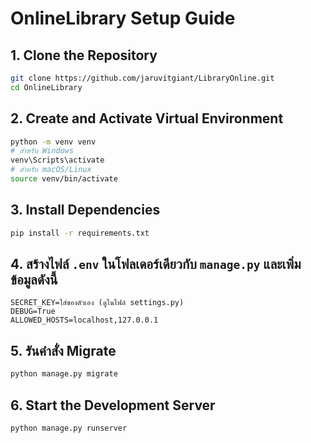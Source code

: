 # OnlineLibrary Setup Guide

## 1. Clone the Repository

```bash
git clone https://github.com/jaruvitgiant/LibraryOnline.git
cd OnlineLibrary
```

## 2. Create and Activate Virtual Environment

```bash
python -m venv venv
# สำหรับ Windows
venv\Scripts\activate
# สำหรับ macOS/Linux
source venv/bin/activate
```

## 3. Install Dependencies

```bash
pip install -r requirements.txt
```

## 4. สร้างไฟล์ `.env` ในโฟลเดอร์เดียวกับ `manage.py` และเพิ่มข้อมูลดังนี้

```
SECRET_KEY=ใส่ของตัวเอง (ดูในไฟล์ settings.py)
DEBUG=True
ALLOWED_HOSTS=localhost,127.0.0.1
```

## 5. รันคำสั่ง Migrate

```bash
python manage.py migrate
```

## 6. Start the Development Server

```bash
python manage.py runserver
```
